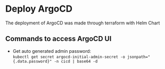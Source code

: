 # Deploy ArgoCD
The deployment of ArgoCD was made through terraform with Helm Chart
## Commands to access ArgoCD UI
* Get auto generated admin password:  
```kubectl get secret argocd-initial-admin-secret -o jsonpath="{.data.password}" -n cicd | base64 -d```